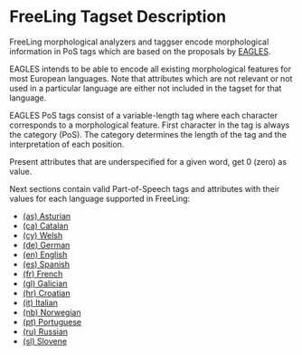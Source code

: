 # FreeLing Tagset Description

FreeLing morphological analyzers and taggser encode morphological information in PoS tags which are based on the proposals by [EAGLES](http://www.ilc.cnr.it/EAGLES96/annotate/node9.html).

 EAGLES intends to be able to encode all existing morphological features for most European languages. 
 Note that attributes which are not relevant or not used in a particular language are either not included in the tagset for that language.
 
 EAGLES PoS tags consist of a variable-length tag where each character corresponds to a morphological feature.
 First character in the tag is always the category (PoS). The category determines the length of the tag and the interpretation of each position.
 
 
 Present attributes that are underspecified for a given word, get 0 (zero) as value.

 Next sections contain valid Part-of-Speech tags and attributes with their values for each language supported in FreeLing:

* [(as) Asturian](tagset-as.md)
* [(ca) Catalan](tagset-ca.md)
* [(cy) Welsh](tagset-cy.md)
* [(de) German](tagset-de.md)
* [(en) English](tagset-en.md)
* [(es) Spanish](tagset-es.md)
* [(fr) French](tagset-fr.md)
* [(gl) Galician](tagset-gl.md)
* [(hr) Croatian](tagset-hr.md)
* [(it) Italian](tagset-it.md)
* [(nb) Norwegian](tagset-nb.md)
* [(pt) Portuguese](tagset-pt.md)
* [(ru) Russian](tagset-ru.md)
* [(sl) Slovene](tagset-sl.md)
